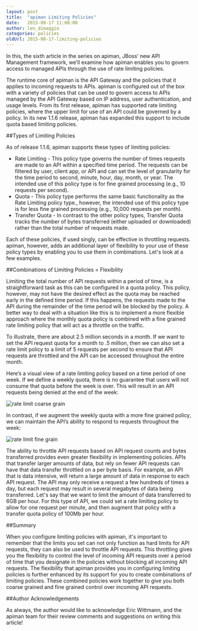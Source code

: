 ```yaml
---
layout: post
title:  "apiman Limiting Policies"
date:   2015-08-17 11:00:00
author: len_dimaggio
categories: policies
oldUrl: 2015-08-17-limiting-policies
---
```


In this, the sixth article in the series on apiman, JBoss’ new API Management framework, we’ll examine how apiman enables you to govern access to managed APIs through the use of rate limiting policies.

The runtime core of apiman is the API Gateway and the policies that it applies to incoming requests to APIs. apiman is configured out of the box with a variety of policies that can be used to govern access to APIs managed by the API Gateway based on IP address, user authentication, and usage levels. From its first release, apiman has supported rate limiting policies, where the upper limit for use of an API could be governed by a policy. In its new 1.1.6 release, apiman has expanded this support to include quota based limiting policies. 

<!--more-->

##Types of Limiting Policies

As of release 1.1.6, apiman supports these types of limiting policies:

* Rate Limiting - This policy type governs the number of times requests are made to an API within a specified time period. The requests can be filtered by user, client app, or API and can set the level of granularity for the time period to second, minute, hour, day, month, or year. The intended use of this policy type is for fine grained processing (e.g., 10 requests per second).
* Quota - This policy type performs the same basic functionality as the Rate Limiting policy type., however, the intended use of this policy type is for less fine grained processing (e.g., 10,000 requests per month).
* Transfer Quota - In contrast to the other policy types, Transfer Quota tracks the number of bytes transferred (either uploaded or downloaded) rather than the total number of requests made. 

Each of these policies, if used singly, can be effective in throttling requests. apiman, however, adds an additional layer of flexibility to your use of these policy types by enabling you to use them in combinations. Let's look at a few examples.

##Combinations of Limiting Policies = Flexibility

Limiting the total number of API requests within a period of time, is a straightforward task as this can be configured in a quota policy. This policy, however, may not have the desired effect as the quota may be reached early in the defined time period. If this happens, the requests made to the API during the remainder of the time period will be blocked by the policy. A better way to deal with a situation like this is to implement a more flexible approach where the monthly quota policy is combined with a fine grained rate limiting policy that will act as a throttle on the traffic. 

To illustrate, there are about 2.5 million seconds in a month. If we want to set the API request quota for a month to .5 million, then we can also set a rate limit policy to a limit of 5 requests per second to ensure that API requests are throttled and the API can be accessed throughout the entire month.

Here’s a visual view of a rate limiting policy based on a time period of one week. If we define a weekly quota, there is no guarantee that users will not consume that quota before the week is over. This will result in an API requests being denied at the end of the week:

![rate limit coarse grain](/blog/images/2015-08-17/rate_limit1-redux.png)
 
In contrast, if we augment the weekly quota with a more fine grained policy, we can maintain the API’s ability to respond to requests throughout the week:

![rate limit fine grain](/blog/images/2015-08-17/rate_limit2-redux.png)
 
The ability to throttle API requests based on API request counts and bytes transferred provides even greater flexibility in implementing policies. APIs that transfer larger amounts of data, but rely on fewer API requests can have that data transfer throttled on a per byte basis. For example, an API that is data intensive, will return a large amount of data in response to each API request. The API may only receive a request a few hundreds of times a day, but each request may result in several megabytes of data being transferred. Let's say that we want to limit the amount of data transferred to 6GB per hour. For this type of API, we could set a rate limiting policy to allow for one request per minute, and then augment that policy with a transfer quota policy of 100Mb per hour.

##Summary

When you configure limiting policies with apiman, it's important to remember that the limits you set can not only function as hard limits for API requests, they can also be used to throttle API requests. This throttling gives you the flexibility to control the level of incoming API requests over a period of time that you designate in the policies without blocking all incoming API requests. The flexibility that apiman provides you in configuring limiting policies is further enhanced by its support for you to create combinations of limiting policies. These combined policies work together to give you both coarse grained and fine grained control over incoming API requests.  

##Author Acknowledgements

As always, the author would like to acknowledge Eric Wittmann, and the apiman team for their review comments and suggestions on writing this article!




